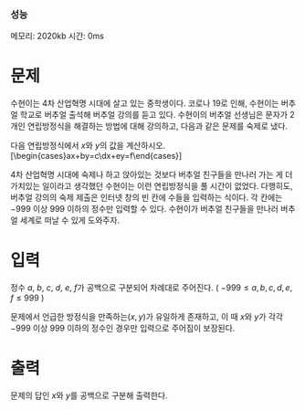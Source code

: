### 성능

메모리: 2020kb
시간: 0ms

# 문제

수현이는 4차 산업혁명 시대에 살고 있는 중학생이다. 코로나 19로 인해, 수현이는 버추얼 학교로 버추얼 출석해 버추얼 강의를 듣고 있다. 수현이의 버추얼 선생님은 문자가 2개인 연립방정식을 해결하는 방법에 대해 강의하고, 다음과 같은 문제를 숙제로 냈다.

다음 연립방정식에서
$x$와 $y$의 값을 계산하시오.
\[\begin{cases}ax+by=c\\dx+ey=f\end{cases}\]

4차 산업혁명 시대에 숙제나 하고 앉아있는 것보다 버추얼 친구들을 만나러 가는 게 더 가치있는 일이라고 생각했던 수현이는 이런 연립방정식을 풀 시간이 없었다. 다행히도, 버추얼 강의의 숙제 제출은 인터넷 창의 빈 칸에 수들을 입력하는 식이다. 각 칸에는 $-999$ 이상 $999$ 이하의 정수만 입력할 수 있다. 수현이가 버추얼 친구들을 만나러 버추얼 세계로 떠날 수 있게 도와주자.

# 입력

정수
$a$, $b$, $c$, $d$, $e$, $f$가 공백으로 구분되어 차례대로 주어진다. ( $-999 \leq a,b,c,d,e,f \leq 999$ )

문제에서 언급한 방정식을 만족하는$\left(x,y\right)$가 유일하게 존재하고, 이 때 $x$와 $y$가 각각 $-999$ 이상 $999$ 이하의 정수인 경우만 입력으로 주어짐이 보장된다.

# 출력

문제의 답인 $x$와 $y$를 공백으로 구분해 출력한다.
